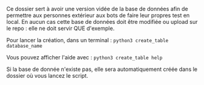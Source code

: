 Ce dossier sert à avoir une version vidée de la base de données afin de permettre aux personnes extérieur aux bots de faire leur propres test en local. 
En aucun cas cette base de données doit être modifiée ou upload sur le repo : elle ne doit servir QUE d'exemple. 

Pour lancer la création, dans un terminal :
`python3 create_table database_name`

Vous pouvez afficher l'aide avec : 
`python3 create_table help`

Si la base de donnée n'existe pas, elle sera automatiquement créée dans le dossier où vous lancez le script. 